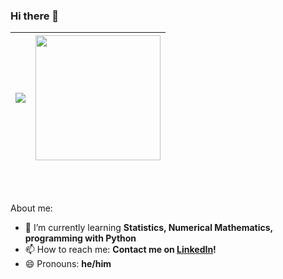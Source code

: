 ### Hi there 👋

| <a href="https://github.com/anuraghazra/github-readme-stats"><img align="center" src="https://github-readme-stats.vercel.app/api?username=fiechdus&show_icons=true&rank_icon=github&include_all_commits=true&theme=graywhite&hide_border=true" /></a> | <a href="https://github.com/anuraghazra/convoychat"><img height=200 align="center" src="https://github-readme-stats.vercel.app/api/top-langs/?username=fiechdus&theme=graywhite&layout=compact&langs_count=8&hide_border=true" /></a> |
| ------------- | ------------- |


<br>
<br>

About me:
- 🌱 I’m currently learning **Statistics, Numerical Mathematics, programming with Python**
- 📫 How to reach me: **Contact me on [LinkedIn](https://www.linkedin.com/in/fiechdus)!**
- 😄 Pronouns: **he/him**
